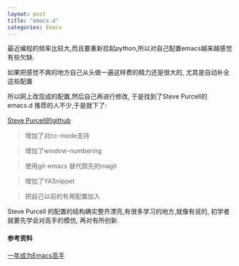```yaml
---
layout: post
title: "emacs.d"
categories: Emacs
---
```


最近编程的频率比较大,而且要重新拾起python,所以对自己配置emacs越来越感觉有些欠缺.

如果把感觉不爽的地方自己从头做一遍这样费的精力还是很大的, 尤其是自动补全这些配置

所以网上改现成的配置,然后自己再进行修改, 于是找到了Steve Purcell的emacs.d 推荐的人不少,于是就下了:

[Steve Purcell的github](https://github.com/purcell/emacs.d)

> 增加了对cc-mode支持

> 增加了window-numbering

> 使用git-emacs 替代原先的magit

> 增加了YASnippet

> 把自己以前的有用配置加入


Steve Purcell 的配置的结构确实整齐漂亮,有很多学习的地方,就像有说的, 初学者就要先学会对高手的模仿, 再对有所创新.

#### 参考资料 ####

[一年成为Emacs高手](http://blog.csdn.net/redguardtoo/article/details/7222501)
